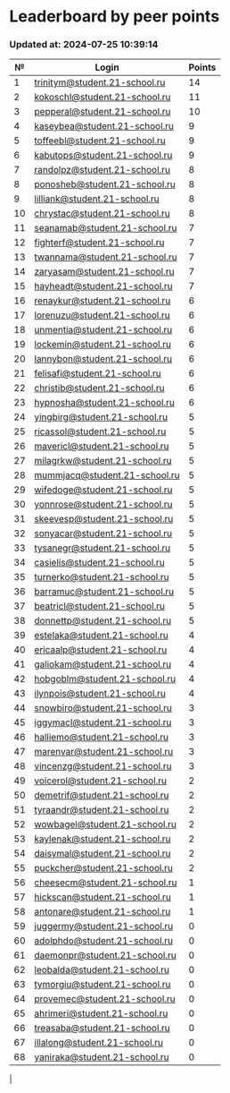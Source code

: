 # Leaderboard by peer points

### Updated at: 2024-07-25 10:39:14

| № | Login | Points |
|---|-------|--------|
|1|trinitym@student.21-school.ru|14|
|2|kokoschl@student.21-school.ru|11|
|3|pepperal@student.21-school.ru|10|
|4|kaseybea@student.21-school.ru|9|
|5|toffeebl@student.21-school.ru|9|
|6|kabutops@student.21-school.ru|9|
|7|randolpz@student.21-school.ru|8|
|8|ponosheb@student.21-school.ru|8|
|9|lilliank@student.21-school.ru|8|
|10|chrystac@student.21-school.ru|8|
|11|seanamab@student.21-school.ru|7|
|12|fighterf@student.21-school.ru|7|
|13|twannama@student.21-school.ru|7|
|14|zaryasam@student.21-school.ru|7|
|15|hayheadt@student.21-school.ru|7|
|16|renaykur@student.21-school.ru|6|
|17|lorenuzu@student.21-school.ru|6|
|18|unmentia@student.21-school.ru|6|
|19|lockemin@student.21-school.ru|6|
|20|lannybon@student.21-school.ru|6|
|21|felisafi@student.21-school.ru|6|
|22|christib@student.21-school.ru|6|
|23|hypnosha@student.21-school.ru|6|
|24|yingbirg@student.21-school.ru|5|
|25|ricassol@student.21-school.ru|5|
|26|mavericl@student.21-school.ru|5|
|27|milagrkw@student.21-school.ru|5|
|28|mummjacq@student.21-school.ru|5|
|29|wifedoge@student.21-school.ru|5|
|30|yonnrose@student.21-school.ru|5|
|31|skeevesp@student.21-school.ru|5|
|32|sonyacar@student.21-school.ru|5|
|33|tysanegr@student.21-school.ru|5|
|34|casielis@student.21-school.ru|5|
|35|turnerko@student.21-school.ru|5|
|36|barramuc@student.21-school.ru|5|
|37|beatricl@student.21-school.ru|5|
|38|donnettp@student.21-school.ru|5|
|39|estelaka@student.21-school.ru|4|
|40|ericaalp@student.21-school.ru|4|
|41|galiokam@student.21-school.ru|4|
|42|hobgoblm@student.21-school.ru|4|
|43|ilynpois@student.21-school.ru|4|
|44|snowbiro@student.21-school.ru|3|
|45|iggymacl@student.21-school.ru|3|
|46|halliemo@student.21-school.ru|3|
|47|marenvar@student.21-school.ru|3|
|48|vincenzg@student.21-school.ru|3|
|49|voicerol@student.21-school.ru|2|
|50|demetrif@student.21-school.ru|2|
|51|tyraandr@student.21-school.ru|2|
|52|wowbagel@student.21-school.ru|2|
|53|kaylenak@student.21-school.ru|2|
|54|daisymal@student.21-school.ru|2|
|55|puckcher@student.21-school.ru|2|
|56|cheesecm@student.21-school.ru|1|
|57|hickscan@student.21-school.ru|1|
|58|antonare@student.21-school.ru|1|
|59|juggermy@student.21-school.ru|0|
|60|adolphdo@student.21-school.ru|0|
|61|daemonpr@student.21-school.ru|0|
|62|leobalda@student.21-school.ru|0|
|63|tymorgiu@student.21-school.ru|0|
|64|provemec@student.21-school.ru|0|
|65|ahrimeri@student.21-school.ru|0|
|66|treasaba@student.21-school.ru|0|
|67|illalong@student.21-school.ru|0|
|68|yaniraka@student.21-school.ru|0|
|
